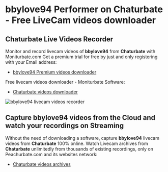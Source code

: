 # bbylove94 Performer on Chaturbate - Free LiveCam videos downloader

## Chaturbate Live Videos Recorder

Monitor and record livecam videos of **bbylove94** from **Chaturbate** with Moniturbate.com
Get a premium trial for free by just and only registering with your Email address:
* [bbylove94 Premium videos downloader](https://moniturbate.com/request-demo-licence-key.html)

Free livecam videos downloader - Moniturbate Software:
* [Chaturbate videos downloader](https://moniturbate.com/moniturbate-download-software.html)

![bbylove94 livecam videos recorder](https://peachurnet.com/templates/moniturbate-software.png)


## Capture bbylove94 videos from the Cloud and watch your recordings on Streaming

Without the need of downloading a software, capture **bbylove94** livecam videos from **Chaturbate** 100% online.
Watch Livecam archives from **Chaturbate** unlimitedly from thousands of existing recordings, only on Peachurbate.com and its websites network:
* [Chaturbate videos archives](https://peachurnet.com/)